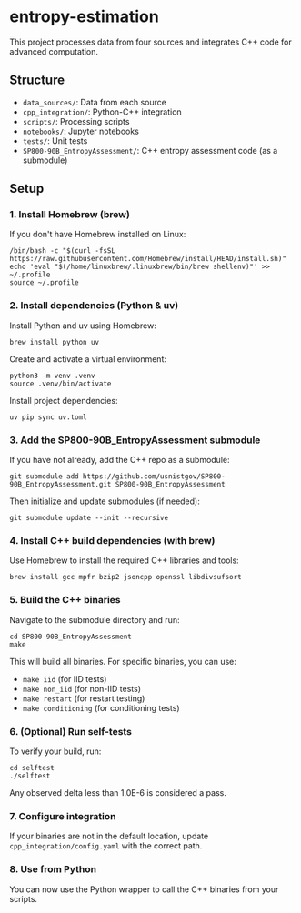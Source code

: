# entropy-estimation

This project processes data from four sources and integrates C++ code for advanced computation.

## Structure
- `data_sources/`: Data from each source
- `cpp_integration/`: Python-C++ integration
- `scripts/`: Processing scripts
- `notebooks/`: Jupyter notebooks
- `tests/`: Unit tests
- `SP800-90B_EntropyAssessment/`: C++ entropy assessment code (as a submodule)

## Setup

### 1. Install Homebrew (brew)
If you don't have Homebrew installed on Linux:
```
/bin/bash -c "$(curl -fsSL https://raw.githubusercontent.com/Homebrew/install/HEAD/install.sh)"
echo 'eval "$(/home/linuxbrew/.linuxbrew/bin/brew shellenv)"' >> ~/.profile
source ~/.profile
```

### 2. Install dependencies (Python & uv)
Install Python and uv using Homebrew:
```
brew install python uv
```

Create and activate a virtual environment:
```
python3 -m venv .venv
source .venv/bin/activate
```

Install project dependencies:
```
uv pip sync uv.toml
```

### 3. Add the SP800-90B_EntropyAssessment submodule
If you have not already, add the C++ repo as a submodule:
```
git submodule add https://github.com/usnistgov/SP800-90B_EntropyAssessment.git SP800-90B_EntropyAssessment
```
Then initialize and update submodules (if needed):
```
git submodule update --init --recursive
```

### 4. Install C++ build dependencies (with brew)
Use Homebrew to install the required C++ libraries and tools:
```
brew install gcc mpfr bzip2 jsoncpp openssl libdivsufsort
```

### 5. Build the C++ binaries
Navigate to the submodule directory and run:
```
cd SP800-90B_EntropyAssessment
make
```
This will build all binaries. For specific binaries, you can use:
- `make iid` (for IID tests)
- `make non_iid` (for non-IID tests)
- `make restart` (for restart testing)
- `make conditioning` (for conditioning tests)

### 6. (Optional) Run self-tests
To verify your build, run:
```
cd selftest
./selftest
```
Any observed delta less than 1.0E-6 is considered a pass.

### 7. Configure integration
If your binaries are not in the default location, update `cpp_integration/config.yaml` with the correct path.

### 8. Use from Python
You can now use the Python wrapper to call the C++ binaries from your scripts.
